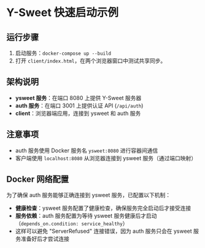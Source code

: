 # Y-Sweet 快速启动示例

## 运行步骤
1. 启动服务：`docker-compose up --build`
2. 打开 `client/index.html`，在两个浏览器窗口中测试共享同步。

## 架构说明
- **ysweet 服务**：在端口 8080 上提供 Y-Sweet 服务器
- **auth 服务**：在端口 3001 上提供认证 API (`/api/auth`)
- **client**：浏览器端应用，连接到 ysweet 和 auth 服务

## 注意事项
- auth 服务使用 Docker 服务名 `ysweet:8080` 进行容器间通信
- 客户端使用 `localhost:8080` 从浏览器连接到 ysweet 服务（通过端口映射）

## Docker 网络配置
为了确保 auth 服务能够正确连接到 ysweet 服务，已配置以下机制：
- **健康检查**：ysweet 服务配置了健康检查，确保服务完全启动后才接受连接
- **服务依赖**：auth 服务配置为等待 ysweet 服务健康后才启动（`depends_on.condition: service_healthy`）
- 这样可以避免 "ServerRefused" 连接错误，因为 auth 服务只会在 ysweet 服务准备好后才尝试连接

